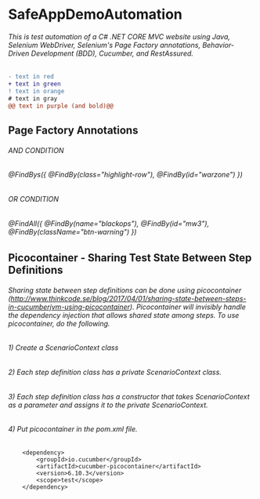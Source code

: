 # SafeAppDemoAutomation
###### This is test automation of a C# .NET CORE MVC website using Java, Selenium WebDriver, Selenium's Page Factory annotations, Behavior-Driven Development (BDD), Cucumber, and RestAssured.
```diff
- text in red
+ text in green
! text in orange
# text in gray
@@ text in purple (and bold)@@
```
## Page Factory Annotations
###### AND CONDITION
###### @FindBys({ @FindBy(class="highlight-row"), @FindBy(id="warzone") })
###### OR CONDITION
###### @FindAll({ @FindBy(name="blackops"), @FindBy(id="mw3"), @FindBy(className="btn-warning") })

## Picocontainer - Sharing Test State Between Step Definitions
###### Sharing state between step definitions can be done using picocontainer (http://www.thinkcode.se/blog/2017/04/01/sharing-state-between-steps-in-cucumberjvm-using-picocontainer). Picocontainer will invisibly handle the dependency injection that allows shared state among steps. To use picocontainer, do the following.
###### 1) Create a ScenarioContext class
###### 2) Each step definition class has a private ScenarioContext class.
###### 3) Each step definition class has a constructor that takes ScenarioContext as a parameter and assigns it to the private ScenarioContext.
###### 4) Put picocontainer in the pom.xml file.
		<dependency>
			<groupId>io.cucumber</groupId>
			<artifactId>cucumber-picocontainer</artifactId>
			<version>6.10.3</version>
			<scope>test</scope>
		</dependency>
